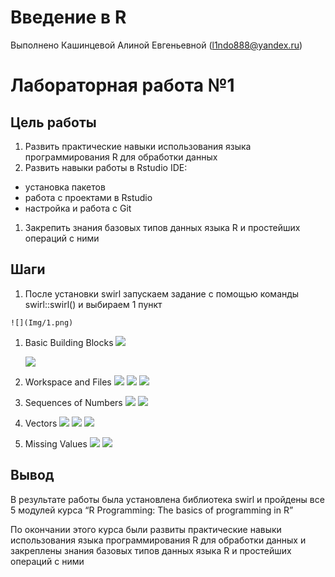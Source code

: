 # Введение в R
Выполнено Кашинцевой Алиной Евгеньевной (l1ndo888@yandex.ru)

# Лабораторная работа №1

## Цель работы

1.  Развить практические навыки использования языка программирования R
    для обработки данных
2.  Развить навыки работы в Rstudio IDE:

-   установка пакетов
-   работа с проектами в Rstudio
-   настройка и работа с Git

1.  Закрепить знания базовых типов данных языка R и простейших операций
    с ними

## Шаги

1.  После установки swirl запускаем задание с помощью команды
    swirl::swirl() и выбираем 1 пункт

<!-- -->

    ![](Img/1.png)

1.  Basic Building Blocks ![](Img/2.png)

    ![](Img/3.png)

2.  Workspace and Files ![](Img/4.png) ![](Img/5.png) ![](Img/6.png)

3.  Sequences of Numbers ![](Img/7.png) ![](Img/8.png)

4.  Vectors ![](Img/9.png) ![](Img/10.png) ![](Img/11.png)

5.  Missing Values ![](Img/12.png) ![](Img/13.png)

## Вывод

В результате работы была установлена библиотека swirl и пройдены все 5
модулей курса “R Programming: The basics of programming in R”

По окончании этого курса были развиты практические навыки использования
языка программирования R для обработки данных и закреплены знания
базовых типов данных языка R и простейших операций с ними
